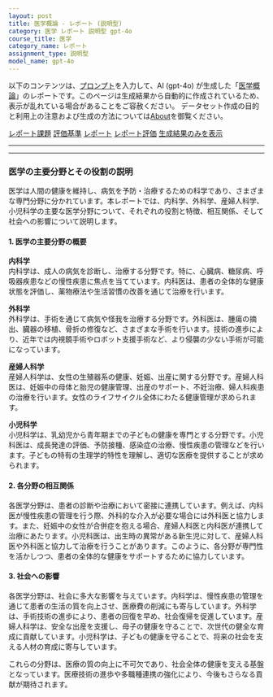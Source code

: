 ```yaml
---
layout: post
title: 医学概論 - レポート (説明型)
category: 医学 レポート 説明型 gpt-4o
course_title: 医学
category_name: レポート
assignment_type: 説明型
model_name: gpt-4o
---
```


以下のコンテンツは、[プロンプト](http://127.0.0.1:8000/generated/医学/gpt-4o/prompt_レポート-説明型.md)を入力して、AI (gpt-4o) が生成した「[医学概論](/contents/医学/)」のレポートです。このページは生成結果から自動的に作成されているため、表示が乱れている場合があることをご容赦ください。
データセット作成の目的と利用上の注意および生成の方法については[About](/About)を御覧ください。

[レポート課題](../レポート課題-説明型)
[評価基準](../評価基準-説明型)
[レポート](../レポート-説明型)
[レポート評価](../レポート評価-説明型)
[生成結果のみを表示](http://127.0.0.1:8000/generated/医学/gpt-4o/レポート-説明型.md)
  

***
***
  
### 医学の主要分野とその役割の説明

医学は人間の健康を維持し、病気を予防・治療するための科学であり、さまざまな専門分野に分かれています。本レポートでは、内科学、外科学、産婦人科学、小児科学の主要な医学分野について、それぞれの役割と特徴、相互関係、そして社会への影響について説明します。

#### 1. 医学の主要分野の概要

**内科学**  
内科学は、成人の病気を診断し、治療する分野です。特に、心臓病、糖尿病、呼吸器疾患などの慢性疾患に焦点を当てています。内科医は、患者の全体的な健康状態を評価し、薬物療法や生活習慣の改善を通じて治療を行います。

**外科学**  
外科学は、手術を通じて病気や怪我を治療する分野です。外科医は、腫瘍の摘出、臓器の移植、骨折の修復など、さまざまな手術を行います。技術の進歩により、近年では内視鏡手術やロボット支援手術など、より侵襲の少ない手術が可能になっています。

**産婦人科学**  
産婦人科学は、女性の生殖器系の健康、妊娠、出産に関する分野です。産婦人科医は、妊娠中の母体と胎児の健康管理、出産のサポート、不妊治療、婦人科疾患の治療を行います。女性のライフサイクル全体にわたる健康管理が求められます。

**小児科学**  
小児科学は、乳幼児から青年期までの子どもの健康を専門とする分野です。小児科医は、成長発達の評価、予防接種、感染症の治療、慢性疾患の管理などを行います。子どもの特有の生理学的特性を理解し、適切な医療を提供することが求められます。

#### 2. 各分野の相互関係

各医学分野は、患者の診断や治療において密接に連携しています。例えば、内科医が慢性疾患の管理を行う際、外科的な介入が必要な場合には外科医と協力します。また、妊娠中の女性が合併症を抱える場合、産婦人科医と内科医が連携して治療にあたります。小児科医は、出生時の異常がある新生児に対して、産婦人科医や外科医と協力して治療を行うことがあります。このように、各分野が専門性を活かしつつ、患者の全体的な健康をサポートするために協力しています。

#### 3. 社会への影響

各医学分野は、社会に多大な影響を与えています。内科学は、慢性疾患の管理を通じて患者の生活の質を向上させ、医療費の削減にも寄与しています。外科学は、手術技術の進歩により、患者の回復を早め、社会復帰を促進しています。産婦人科学は、安全な出産を支援し、母子の健康を守ることで、次世代の健全な育成に貢献しています。小児科学は、子どもの健康を守ることで、将来の社会を支える人材の育成に寄与しています。

これらの分野は、医療の質の向上に不可欠であり、社会全体の健康を支える基盤となっています。医療技術の進歩や多職種連携の強化により、今後もさらなる貢献が期待されます。
